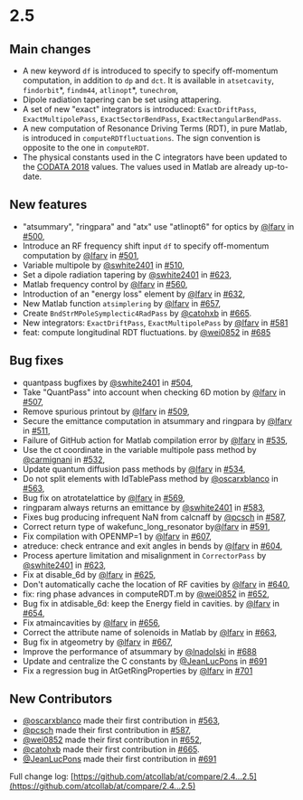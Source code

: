 
# 2.5
## Main changes
-  A new keyword `df` is introduced to specify to specify off\-momentum computation, in addition to `dp` and `dct`. It is available in `atsetcavity`, `findorbit`\*, `findm44`, `atlinopt`\*, `tunechrom`, 
-  Dipole radiation tapering  can be set using attapering. 
-  A set of new "exact" integrators is introduced: ``ExactDriftPass``, ``ExactMultipolePass``, ``ExactSectorBendPass``, ``ExactRectangularBendPass``. 
-  A new computation of Resonance Driving Terms (RDT), in pure Matlab, is introduced in `computeRDTfluctuations`. The sign convention is opposite to the one in `computeRDT`. 
-  The physical constants used in the C integrators have been updated to the  [CODATA 2018](https://physics.nist.gov/cuu/Constants/) values. The values used in Matlab are already up\-to\-date. 
## New features
-  "atsummary", "ringpara" and "atx" use "atlinopt6" for optics by [@lfarv](https://github.com/lfarv) in [\#500](https://github.com/atcollab/at/pull/500), 
-  Introduce an RF frequency shift input `df` to specify off\-momentum computation by [@lfarv](https://github.com/lfarv) in [\#501](https://github.com/atcollab/at/pull/501), 
-  Variable multipole by [@swhite2401](https://github.com/swhite2401) in [\#510](https://github.com/atcollab/at/pull/510), 
-  Set a dipole radiation tapering by [@swhite2401](https://github.com/swhite2401) in [\#623](https://github.com/atcollab/at/pull/623), 
-  Matlab frequency control by [@lfarv](https://github.com/lfarv) in [\#560](https://github.com/atcollab/at/pull/560), 
-  Introduction of an "energy loss" element by [@lfarv](https://github.com/lfarv) in [\#632](https://github.com/atcollab/at/pull/632), 
-  New Matlab function `atsimplering` by [@lfarv](https://github.com/lfarv) in [\#657](https://github.com/atcollab/at/pull/657), 
-  Create `BndStrMPoleSymplectic4RadPass` by [@catohxb](https://github.com/catohxb) in [\#665](https://github.com/atcollab/at/pull/665). 
-  New integrators: `ExactDriftPass`, `ExactMultipolePass` by [@lfarv](https://github.com/lfarv) in [\#581](https://github.com/atcollab/at/pull/581) 
-  feat: compute longitudinal RDT fluctuations. by [@wei0852](https://github.com/wei0852) in [\#685](https://github.com/atcollab/at/pull/685) 
## Bug fixes
-  quantpass bugfixes by [@swhite2401](https://github.com/swhite2401) in [\#504](https://github.com/atcollab/at/pull/504), 
-  Take "QuantPass" into account when checking 6D motion by [@lfarv](https://github.com/lfarv) in [\#507](https://github.com/atcollab/at/pull/507), 
-  Remove spurious printout by [@lfarv](https://github.com/lfarv) in [\#509](https://github.com/atcollab/at/pull/509), 
-  Secure the emittance computation in atsummary and ringpara by [@lfarv](https://github.com/lfarv) in [\#511](https://github.com/atcollab/at/pull/511), 
-  Failure of GitHub action for Matlab compilation error by [@lfarv](https://github.com/lfarv) in [\#535](https://github.com/atcollab/at/pull/535), 
-  Use the ct coordinate in the variable multipole pass method by [@carmignani](https://github.com/carmignani) in [\#532](https://github.com/atcollab/at/pull/532), 
-  Update quantum diffusion pass methods by [@lfarv](https://github.com/lfarv) in [\#534](https://github.com/atcollab/at/pull/534), 
-  Do not split elements with IdTablePass method by [@oscarxblanco](https://github.com/oscarxblanco) in [\#563](https://github.com/atcollab/at/pull/563), 
-  Bug fix on atrotatelattice by [@lfarv](https://github.com/lfarv) in [\#569](https://github.com/atcollab/at/pull/569), 
-  ringparam always returns an emittance by [@swhite2401](https://github.com/swhite2401) in [\#583](https://github.com/atcollab/at/pull/583), 
-  Fixes bug producing infrequent NaN from calcnaff by [@pcsch](https://github.com/pcsch) in [\#587](https://github.com/atcollab/at/pull/587), 
-  Correct return type of wakefunc\_long\_resonator by[@lfarv](https://github.com/lfarv) in [\#591](https://github.com/atcollab/at/pull/591), 
-  Fix compilation with OPENMP=1 by [@lfarv](https://github.com/lfarv) in [\#607](https://github.com/atcollab/at/pull/607), 
-  atreduce: check entrance and exit angles in bends by [@lfarv](https://github.com/lfarv) in [\#604](https://github.com/atcollab/at/pull/604), 
-  Process aperture limitation and misalignment in `CorrectorPass` by [@swhite2401](https://github.com/swhite2401) in [\#623](https://github.com/atcollab/at/pull/623), 
-  Fix at disable\_6d by [@lfarv](https://github.com/lfarv) in [\#625](https://github.com/atcollab/at/pull/625), 
-  Don't automatically cache the location of RF cavities by [@lfarv](https://github.com/lfarv) in [\#640](https://github.com/atcollab/at/pull/640), 
-  fix: ring phase advances in computeRDT.m by [@wei0852](https://github.com/wei0852) in [\#652](https://github.com/atcollab/at/pull/652), 
-  Bug fix in atdisable\_6d: keep the Energy field in cavities. by [@lfarv](https://github.com/lfarv) in [\#654](https://github.com/atcollab/at/pull/654), 
-  Fix atmaincavities by [@lfarv](https://github.com/lfarv) in [\#656](https://github.com/atcollab/at/pull/656), 
-  Correct the attribute name of solenoids in Matlab by [@lfarv](https://github.com/lfarv) in [\#663](https://github.com/atcollab/at/pull/663), 
-  Bug fix in atgeometry by [@lfarv](https://github.com/lfarv) in [\#667](https://github.com/atcollab/at/pull/667), 
-  Improve the performance of atsummary by [@lnadolski](https://github.com/lnadolski) in [\#688](https://github.com/atcollab/at/pull/688) 
-  Update and centralize the C constants by [@JeanLucPons](https://github.com/JeanLucPons) in [\#691](https://github.com/atcollab/at/pull/691) 
-  Fix a regression bug in AtGetRingProperties by [@lfarv](https://github.com/lfarv) in [\#701](https://github.com/atcollab/at/pull/701) 
## New Contributors
-  [@oscarxblanco](https://github.com/oscarxblanco) made their first contribution in [\#563](https://github.com/atcollab/at/pull/563), 
-  [@pcsch](https://github.com/pcsch) made their first contribution in [\#587](https://github.com/atcollab/at/pull/587), 
-  [@wei0852](https://github.com/wei0852) made their first contribution in [\#652](https://github.com/atcollab/at/pull/652), 
-  [@catohxb](https://github.com/catohxb) made their first contribution in [\#665](https://github.com/atcollab/at/pull/665). 
-  [@JeanLucPons](https://github.com/JeanLucPons) made their first contribution in [\#691](https://github.com/atcollab/at/pull/691) 


 Full change log: [https://github.com/atcollab/at/compare/2.4...2.5](https://github.com/atcollab/at/compare/2.4...2.5)

